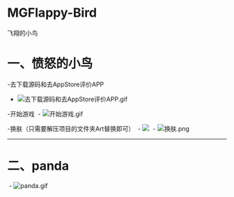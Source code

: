 # MGFlappy-Bird
飞翔的小鸟

# 一、愤怒的小鸟
-去下载源码和去AppStore评价APP
 - ![去下载源码和去AppStore评价APP.gif](http://upload-images.jianshu.io/upload_images/1429890-407c9bc0b493142d.gif?imageMogr2/auto-orient/strip)

-开始游戏
  - ![开始游戏.gif](http://upload-images.jianshu.io/upload_images/1429890-769bd27007f6e80f.gif?imageMogr2/auto-orient/strip)

-换肤（只需要解压项目的文件夹Art替换即可）
  - ![](http://upload-images.jianshu.io/upload_images/1429890-4fdbb1b2f47a4b77.gif?imageMogr2/auto-orient/strip)
  - ![换肤.png](http://upload-images.jianshu.io/upload_images/1429890-ef6c18dbf976e207.png?imageMogr2/auto-orient/strip%7CimageView2/2/w/1240)
***

# 二、panda
  - ![panda.gif](http://upload-images.jianshu.io/upload_images/1429890-fb4c72e42fc4ce58.gif?imageMogr2/auto-orient/strip)
